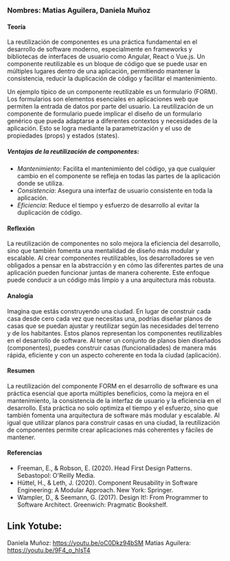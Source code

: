
### Nombres: Matias Aguilera, Daniela Muñoz
#### Teoría

La reutilización de componentes es una práctica fundamental en el desarrollo de software moderno, especialmente en frameworks y bibliotecas de interfaces de usuario como Angular, React o Vue.js. Un componente reutilizable es un bloque de código que se puede usar en múltiples lugares dentro de una aplicación, permitiendo mantener la consistencia, reducir la duplicación de código y facilitar el mantenimiento.

Un ejemplo típico de un componente reutilizable es un formulario (FORM). Los formularios son elementos esenciales en aplicaciones web que permiten la entrada de datos por parte del usuario. La reutilización de un componente de formulario puede implicar el diseño de un formulario genérico que pueda adaptarse a diferentes contextos y necesidades de la aplicación. Esto se logra mediante la parametrización y el uso de propiedades (props) y estados (states).

##### Ventajas de la reutilización de componentes:
- *Mantenimiento*: Facilita el mantenimiento del código, ya que cualquier cambio en el componente se refleja en todas las partes de la aplicación donde se utiliza.
- *Consistencia*: Asegura una interfaz de usuario consistente en toda la aplicación.
- *Eficiencia*: Reduce el tiempo y esfuerzo de desarrollo al evitar la duplicación de código.

#### Reflexión

La reutilización de componentes no solo mejora la eficiencia del desarrollo, sino que también fomenta una mentalidad de diseño más modular y escalable. Al crear componentes reutilizables, los desarrolladores se ven obligados a pensar en la abstracción y en cómo las diferentes partes de una aplicación pueden funcionar juntas de manera coherente. Este enfoque puede conducir a un código más limpio y a una arquitectura más robusta.

#### Analogía

Imagina que estás construyendo una ciudad. En lugar de construir cada casa desde cero cada vez que necesitas una, podrías diseñar planos de casas que se puedan ajustar y reutilizar según las necesidades del terreno y de los habitantes. Estos planos representan los componentes reutilizables en el desarrollo de software. Al tener un conjunto de planos bien diseñados (componentes), puedes construir casas (funcionalidades) de manera más rápida, eficiente y con un aspecto coherente en toda la ciudad (aplicación).

#### Resumen

La reutilización del componente FORM en el desarrollo de software es una práctica esencial que aporta múltiples beneficios, como la mejora en el mantenimiento, la consistencia de la interfaz de usuario y la eficiencia en el desarrollo. Esta práctica no solo optimiza el tiempo y el esfuerzo, sino que también fomenta una arquitectura de software más modular y escalable. Al igual que utilizar planos para construir casas en una ciudad, la reutilización de componentes permite crear aplicaciones más coherentes y fáciles de mantener.

#### Referencias 

- Freeman, E., & Robson, E. (2020). Head First Design Patterns. Sebastopol: O'Reilly Media.
- Hüttel, H., & Leth, J. (2020). Component Reusability in Software Engineering: A Modular Approach. New York: Springer.
- Wampler, D., & Seemann, G. (2017). Design It!: From Programmer to Software Architect. Greenwich: Pragmatic Bookshelf.


## Link Yotube:
Daniela Muñoz:
https://youtu.be/oC0Dkz94bSM
Matias Aguilera:
https://youtu.be/9F4_o_hIsT4